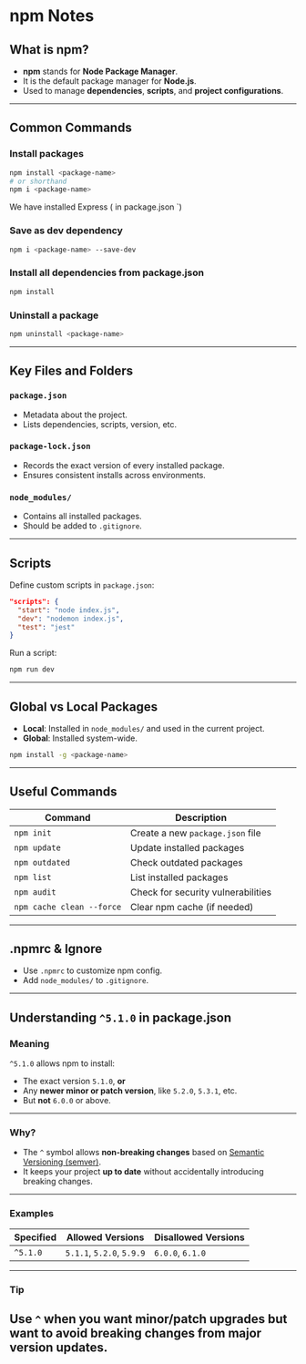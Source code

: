 #  npm Notes

##  What is npm?

* **npm** stands for **Node Package Manager**.
* It is the default package manager for **Node.js**.
* Used to manage **dependencies**, **scripts**, and **project configurations**.

---

##  Common Commands

### Install packages

```bash
npm install <package-name>
# or shorthand
npm i <package-name>
```
We have installed Express ( in package.json `)
### Save as dev dependency

```bash
npm i <package-name> --save-dev
```

###  Install all dependencies from package.json

```bash
npm install
```

###  Uninstall a package

```bash
npm uninstall <package-name>
```

---

##  Key Files and Folders

### `package.json`

* Metadata about the project.
* Lists dependencies, scripts, version, etc.

### `package-lock.json`

* Records the exact version of every installed package.
* Ensures consistent installs across environments.

### `node_modules/`

* Contains all installed packages.
* Should be added to `.gitignore`.

---

##  Scripts

Define custom scripts in `package.json`:

```json
"scripts": {
  "start": "node index.js",
  "dev": "nodemon index.js",
  "test": "jest"
}
```

Run a script:

```bash
npm run dev
```

---

##  Global vs Local Packages

* **Local**: Installed in `node_modules/` and used in the current project.
* **Global**: Installed system-wide.

```bash
npm install -g <package-name>
```

---

##  Useful Commands

| Command                   | Description                        |
| ------------------------- | ---------------------------------- |
| `npm init`                | Create a new `package.json` file   |
| `npm update`              | Update installed packages          |
| `npm outdated`            | Check outdated packages            |
| `npm list`                | List installed packages            |
| `npm audit`               | Check for security vulnerabilities |
| `npm cache clean --force` | Clear npm cache (if needed)        |

---

##  .npmrc & Ignore

* Use `.npmrc` to customize npm config.
* Add `node_modules/` to `.gitignore`.

---
##  Understanding `^5.1.0` in package.json

###  Meaning
`^5.1.0` allows npm to install:
- The exact version `5.1.0`, **or**
- Any **newer minor or patch version**, like `5.2.0`, `5.3.1`, etc.
- But **not** `6.0.0` or above.
---
###  Why?
- The `^` symbol allows **non-breaking changes** based on [Semantic Versioning (semver)](https://semver.org/).
- It keeps your project **up to date** without accidentally introducing breaking changes.
---
###  Examples
| Specified | Allowed Versions         | Disallowed Versions |
|----------|--------------------------|----------------------|
| `^5.1.0` | `5.1.1`, `5.2.0`, `5.9.9` | `6.0.0`, `6.1.0`     |

---
###  Tip
Use `^` when you want minor/patch upgrades but want to avoid breaking changes from major version updates.
---